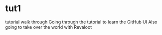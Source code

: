 # tut1
tutorial walk through
Going through the tutorial to learn the GitHub UI
Also going to take over the world with Revaloot
